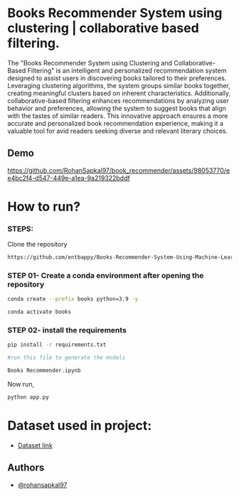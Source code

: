 
# Books Recommender System using clustering | collaborative based filtering.

The "Books Recommender System using Clustering and Collaborative-Based Filtering" is an intelligent and personalized recommendation system designed to assist users in discovering books tailored to their preferences. Leveraging clustering algorithms, the system groups similar books together, creating meaningful clusters based on inherent characteristics. Additionally, collaborative-based filtering enhances recommendations by analyzing user behavior and preferences, allowing the system to suggest books that align with the tastes of similar readers. This innovative approach ensures a more accurate and personalized book recommendation experience, making it a valuable tool for avid readers seeking diverse and relevant literary choices.

## Demo

https://github.com/RohanSapkal97/book_recommender/assets/98053770/ee4bc2f4-d547-449e-a1ea-9a219322bddf

# How to run?
### STEPS:

Clone the repository

```bash
https://github.com/entbappy/Books-Recommender-System-Using-Machine-Learning
```
### STEP 01- Create a conda environment after opening the repository

```bash
conda create --prefix books python=3.9 -y
```

```bash
conda activate books
```


### STEP 02- install the requirements
```bash
pip install -r requirements.txt
```


```bash
#run this file to generate the models

Books Recommender.ipynb
```

Now run,
```bash
python app.py
```


# Dataset used in project:

* [Dataset link](https://www.kaggle.com/ra4u12/bookrecommendation)


## Authors

- [@rohansapkal97](https://github.com/RohanSapkal97)







